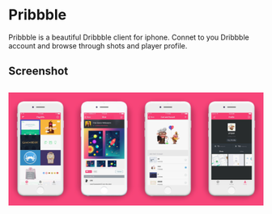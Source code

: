 # Pribbble

Pribbble is a beautiful Dribbble client for iphone. Connet to you Dribbble account and browse through shots and player profile.



## Screenshot

## ![Pribbble](./design/pribbble.jpg)



